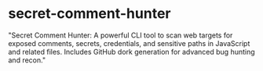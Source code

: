 # secret-comment-hunter
"Secret Comment Hunter: A powerful CLI tool to scan web targets for exposed comments, secrets, credentials, and sensitive paths in JavaScript and related files. Includes GitHub dork generation for advanced bug hunting and recon."
